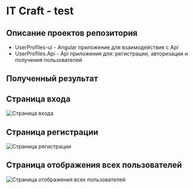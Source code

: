 # IT Craft - test

## Описание проектов репозитория
- UserProfiles-ui - Angular приложение для взаимодействия с Api
- UserProfiles.Api - Api приложения для: регистрации, авторизации и получения пользователей

## Полученный результат

## Страница входа
![Страница входа](https://user-images.githubusercontent.com/25076062/92021232-231e7d00-ed62-11ea-9b57-ee04e203c97f.png)

## Страница регистрации
![Страница регистрации](https://user-images.githubusercontent.com/25076062/92021282-36314d00-ed62-11ea-8d72-a28043aac178.png)

## Страница отображения всех пользователей
![Страница отображения всех пользователей](https://user-images.githubusercontent.com/25076062/92021344-4b0de080-ed62-11ea-8566-a2bdc1a341ca.png)